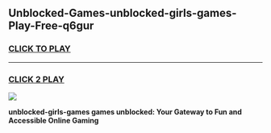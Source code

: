 
## Unblocked-Games-unblocked-girls-games-Play-Free-q6gur
<h3>
<a href="https://premium76.site?title=unblocked-girls-games&ref=15A">CLICK TO PLAY</a></h3>
<hr>

<h3>
<a href="https://premium76.site?title=unblocked-girls-games&ref=15A">CLICK 2 PLAY</a>
  
</h3>

<a href="https://premium76.site?title=unblocked-girls-games&ref=15A"><img src="https://clearcache.store/games.png"></a>


**unblocked-girls-games games unblocked: Your Gateway to Fun and Accessible Online Gaming**
